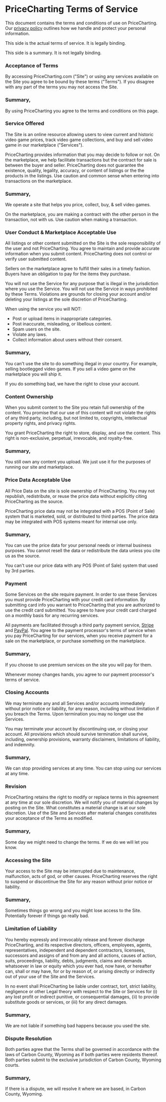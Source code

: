 PriceCharting Terms of Service
==============================

This document contains the terms and conditions of use on PriceCharting.  
Our [privacy policy](https://www.pricecharting.com/page/privacy-policy) outlines how we handle and protect your personal information.

This side is the actual terms of service. It is legally binding.

This side is a summary. It is not legally binding.

### Acceptance of Terms

By accessing PriceCharting.com ("Site") or using any services available on the Site you agree to be bound by these terms ("Terms"). If you disagree with any part of the terms you may not access the Site.

### Summary,

By using PriceCharting you agree to the terms and conditions on this page.

### Service Offered

The Site is an online resource allowing users to view current and historic video game prices, track video game collections, and buy and sell video game in our marketplace ("Services").

PriceCharting provides information that you may decide to follow or not. On the marketplace, we help facilitate transactions but the contract for sale is between the buyer and seller. PriceCharting does not guarantee the existence, quality, legality, accuracy, or content of listings or the the products in the listings. Use caution and common sense when entering into transactions on the marketplace.

### Summary,

We operate a site that helps you price, collect, buy, & sell video games.

On the marketplace, you are making a contract with the other person in the transaction, not with us. Use caution when making a transaction.

### User Conduct & Marketplace Acceptable Use

All listings or other content submitted on the Site is the sole responsibility of the user and not PriceCharting. You agree to maintain and provide accurate information when you submit content. PriceCharting does not control or verify user submitted content.

Sellers on the marketplace agree to fulfill their sales in a timely fashion. Buyers have an obligation to pay for the items they purchase.

You will not use the Service for any purpose that is illegal in the jurisdiction where you use the Service. You will not use the Service in ways prohibited by these Terms. Violations are grounds for closing your account and/or deleting your listings at the sole discretion of PriceCharting.

When using the service you will NOT:  

*   Post or upload items in inappropriate categories.
*   Post inaccurate, misleading, or libellous content.
*   Spam users on the site.
*   Violate any laws.
*   Collect information about users without their consent.

### Summary,

You can't use the site to do something illegal in your country. For example, selling bootlegged video games. If you sell a video game on the marketplace you will ship it.

If you do something bad, we have the right to close your account.

### Content Ownership

When you submit content to the Site you retain full ownership of the content. You promise that our use of this content will not violate the rights of any third party, including, but not limited to, copyrights, intellectual property rights, and privacy rights.

You grant PriceCharting the right to store, display, and use the content. This right is non-exclusive, perpetual, irrevocable, and royalty-free.

### Summary,

You still own any content you upload. We just use it for the purposes of running our site and marketplace.

### Price Data Acceptable Use

All Price Data on the site is sole ownership of PriceCharting. You may not republish, redistribute, or reuse the price data without explicitly citing PriceCharting as the source.

PriceCharting price data may not be integrated with a POS (Point of Sale) system that is marketed, sold, or distributed to third parties. The price data may be integrated with POS systems meant for internal use only.

### Summary,

You can use the price data for your personal needs or internal business purposes. You cannot resell the data or redistribute the data unless you cite us as the source.

You can't use our price data with any POS (Point of Sale) system that used by 3rd parties.

### Payment

Some Services on the site require payment. In order to use these Services you must provide PriceCharting with your credit card information. By submitting card info you warrant to PriceCharting that you are authorized to use the credit card submitted. You agree to have your credit card charged on a monthly basis for any recurring services.

All payments are facilitated through a third party payment service, [Stripe](https://stripe.com/connect) and [PayPal](https://www.paypal.com/). You agree to the payment processor's terms of service when you pay PriceCharting for our services, when you receive payment for a sale on the marketplace, or purchase something on the marketplace.

### Summary,

If you choose to use premium services on the site you will pay for them.

Whenever money changes hands, you agree to our payment processor's terms of service.

### Closing Accounts

We may terminate any and all Services and/or accounts immediately without prior notice or liability, for any reason, including without limitation if you breach the Terms. Upon termination you may no longer use the Services.

You may terminate your account by discontinuing use, or closing your account. All provisions which should survive termination shall survive, including, ownership provisions, warranty disclaimers, limitations of liability, and indemnity.

### Summary,

We can stop providing services at any time. You can stop using our services at any time.

### Revision

PriceCharting retains the right to modify or replace terms in this agreement at any time at our sole discretion. We will notify you of material changes by posting on the Site. What constitutes a material change is at our sole discretion. Use of the Site and Services after material changes constitutes your acceptance of the Terms as modified.

### Summary,

Some day we might need to change the terms. If we do we will let you know.

### Accessing the Site

Your access to the Site may be interrupted due to maintenance, malfunction, acts of god, or other causes. PriceCharting reserves the right to suspend or discontinue the Site for any reason without prior notice or liability.

### Summary,

Sometimes things go wrong and you might lose access to the Site. Potentially forever if things go really bad.

### Limitation of Liability

You hereby expressly and irrevocably release and forever discharge PriceCharting, and its respective directors, officers, employees, agents, representatives, independent and dependent contractors, licensees, successors and assigns of and from any and all actions, causes of action, suits, proceedings, liability, debts, judgments, claims and demands whatsoever in law or equity which you ever had, now have, or hereafter can, shall or may have, for or by reason of, or arising directly or indirectly out of your use of the Site and the Services.

In no event shall PriceCharting be liable under contract, tort, strict liability, negligence or other Legal theory with respect to the Site or Services for (i) any lost profit or indirect punitive, or consequential damages, {ii) to provide substitute goods or services, or (iii) for any direct damages.

### Summary,

We are not liable if something bad happens because you used the site.

### Dispute Resolution

Both parties agree that the Terms shall be governed in accordance with the laws of Carbon County, Wyoming as if both parties were residents thereof. Both parties submit to the exclusive jurisdiction of Carbon County, Wyoming courts.

### Summary,

If there is a dispute, we will resolve it where we are based, in Carbon County, Wyoming.